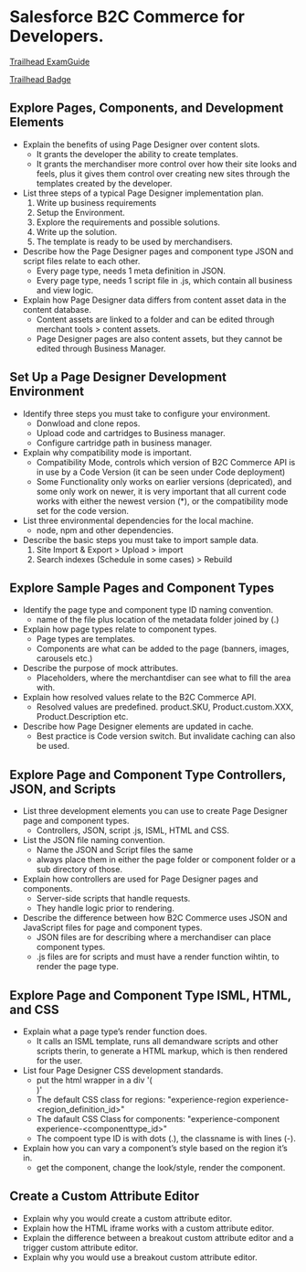 # Salesforce B2C Commerce for Developers.

[Trailhead ExamGuide](https://trailhead.salesforce.com/help?article=Salesforce-Certified-B2C-Commerce-Developer-Exam-Guide)

[Trailhead Badge](https://trailhead.salesforce.com/en/content/learn/modules/b2c-page-designer-developers?trail_id=build-storefront-pages-with-salesforce-b2c-commerce-page-designer)

## Explore Pages, Components, and Development Elements

- Explain the benefits of using Page Designer over content slots.
  - It grants the developer the ability to create templates.
  - It grants the merchandiser more control over how their site looks and feels, plus it gives them control over creating new sites through the templates created by the developer.
- List three steps of a typical Page Designer implementation plan.
  1. Write up business requirements
  2. Setup the Environment.
  3. Explore the requirements and possible solutions.
  4. Write up the solution.
  5. The template is ready to be used by merchandisers.
- Describe how the Page Designer pages and component type JSON and script files relate to each other.
  - Every page type, needs 1 meta definition in JSON.
  - Every page type, needs 1 script file in .js, which contain all business and view logic.
- Explain how Page Designer data differs from content asset data in the content database.
  - Content assets are linked to a folder and can be edited through merchant tools > content assets.
  - Page Designer pages are also content assets, but they cannot be edited through Business Manager.

## Set Up a Page Designer Development Environment

- Identify three steps you must take to configure your environment.
  - Donwload and clone repos.
  - Upload code and cartridges to Business manager.
  - Configure cartridge path in business manager.
- Explain why compatibility mode is important.
  - Compatibility Mode, controls which version of B2C Commerce API is in use by a Code Version (it can be seen under Code deployment)
  - Some Functionality only works on earlier versions (depricated), and some only work on newer, it is very important that all current code works with either the newest version (*), or the compatibility mode set for the code version.
- List three environmental dependencies for the local machine.
  - node, npm and other dependencies.
- Describe the basic steps you must take to import sample data.
  1. Site Import & Export > Upload > import
  2. Search indexes (Schedule in some cases) > Rebuild

## Explore Sample Pages and Component Types

- Identify the page type and component type ID naming convention.
  - name of the file plus location of the metadata folder joined by (.)
- Explain how page types relate to component types.
  - Page types are templates.
  - Components are what can be added to the page (banners, images, carousels etc.)
- Describe the purpose of mock attributes.
  - Placeholders, where the merchantdiser can see what to fill the area with.
- Explain how resolved values relate to the B2C Commerce API.
  - Resolved values are predefined. product.SKU, Product.custom.XXX, Product.Description etc.
- Describe how Page Designer elements are updated in cache.
  - Best practice is Code version switch. But invalidate caching can also be used.

## Explore Page and Component Type Controllers, JSON, and Scripts

- List three development elements you can use to create Page Designer page and component types.
  - Controllers, JSON, script .js, ISML, HTML and CSS.
- List the JSON file naming convention.
  - Name the JSON and Script files the same
  - always place them in either the page folder or component folder or a sub directory of those.
- Explain how controllers are used for Page Designer pages and components.
  - Server-side scripts that handle requests.
  - They handle logic prior to rendering.
- Describe the difference between how B2C Commerce uses JSON and JavaScript files for page and component types.
  - JSON files are for describing where a merchandiser can place component types.
  - .js files are for scripts and must have a render function wihtin, to render the page type.

## Explore Page and Component Type ISML, HTML, and CSS

- Explain what a page type’s render function does.
  - It calls an ISML template, runs all demandware scripts and other scripts therin, to generate a HTML markup, which is then rendered for the user.
- List four Page Designer CSS development standards.
  - put the html wrapper in a div '(<div id="wrapper"></div>)'
  - The default CSS class for regions: "experience-region experience-<region_definition_id>"
  - The dafault CSS Class for components: "experience-component experience-<componenttype_id>"
  - The compoent type ID is with dots (.), the classname is with lines (-).
- Explain how you can vary a component’s style based on the region it’s in.
  - get the component, change the look/style, render the component.
  

## Create a Custom Attribute Editor

- Explain why you would create a custom attribute editor.
- Explain how the HTML iframe works with a custom attribute editor.
- Explain the difference between a breakout custom attribute editor and a trigger custom attribute editor.
- Explain why you would use a breakout custom attribute editor.
